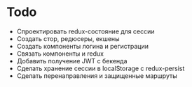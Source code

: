 # Todo

- Спроектировать redux-состояние для сессии
- Создать стор, редюсеры, екшены
- Создать компоненты логина и регистрации
- Связать компоненты и redux
- Добавить получение JWT с бекенда
- Сделать хранение сессии в localStorage с redux-persist
- Сделать перенаправления и защищенные маршруты


